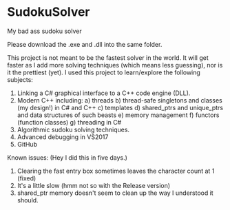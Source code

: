 
# SudokuSolver
My bad ass sudoku solver

Please download the .exe and .dll into the same folder.

This project is not meant to be the fastest solver in the world. It will get faster as I 
add more solving techniques (which means less guessing), nor is it the prettiest (yet). 
I used this project to learn/explore the following subjects:

1) Linking a C# graphical interface to a C++ code engine (DLL).
2) Modern C++ including:
   a) threads
   b) thread-safe singletons and classes (my design!) in C# and C++
   c) templates
   d) shared_ptrs and unique_ptrs and data structures of such beasts
   e) memory management
   f) functors (function classes)
   g) threading in C#
3) Algorithmic sudoku solving techniques.
4) Advanced debugging in VS2017
5) GitHub

Known issues:
(Hey I did this in five days.)
1) Clearing the fast entry box sometimes leaves the character count at 1 (fixed)
2) It's a little slow (hmm not so with the Release version)
3) shared_ptr memory doesn't seem to clean up the way I understood it should. 
